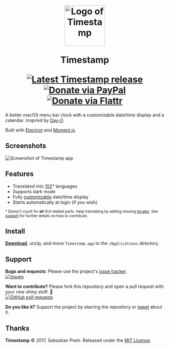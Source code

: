 <h1 align="center">
  <img src="https://mzdr.github.io/timestamp/icon.svg" width="128" alt="Logo of Timestamp">
  <p>Timestamp</p>
  <a href="https://github.com/mzdr/timestamp/releases/latest"><img src="https://img.shields.io/github/release/mzdr/timestamp.svg?maxAge=3600" alt="Latest Timestamp release"></a>
  <a href="https://www.paypal.com/cgi-bin/webscr?cmd=_s-xclick&hosted_button_id=BTED8SARNCBRG"><img src="https://img.shields.io/badge/donate-PayPal-green.svg" alt="Donate via PayPal"></a>
  <a href="https://flattr.com/profile/mzdr"><img src="https://img.shields.io/badge/donate-Flattr-green.svg" alt="Donate via Flattr"></a>
</h1>

A better macOS menu bar clock with a customizable date/time display and a calendar. Inspired by [Day-O].

Built with [Electron] and [Moment.js].

## Screenshots

![Screenshot of Timestamp app](https://mzdr.github.io/timestamp/screenshot.jpg)

## Features

- Translated into [102]* languages
- Supports dark mode
- Fully [customizable] date/time display
- Starts automatically at login (if you wish)


<sub>* Doesn't count for __all__ GUI related parts. Help translating by adding missing [locales]. See [support] for further details on how to contribute.</sub>

## Install

**[Download]**, unzip, and move `Timestamp.app` to the `/Applications` directory.

## Support

**Bugs and requests**: Please use the project's [issue tracker].  
[![Issues](http://img.shields.io/github/issues/mzdr/timestamp.svg)](https://github.com/mzdr/timestamp/issues)

**Want to contribute?** Please fork this repository and open a pull request with your new shiny stuff. 🌟  
[![GitHub pull requests](https://img.shields.io/github/issues-pr/mzdr/timestamp.svg?maxAge=3600)](https://github.com/mzdr/timestamp/pulls)

**Do you like it?** Support the project by starring the repository or [tweet] about it.

## Thanks

**Timestamp** © 2017, Sebastian Prein. Released under the [MIT License].

[Day-O]: http://shauninman.com/archive/2011/10/20/day_o_mac_menu_bar_clock
[Electron]: http://electron.atom.io/
[Moment.js]: http://momentjs.com/
[MIT License]: https://mit-license.org/
[issue tracker]: https://github.com/mzdr/timestamp/issues/new
[tweet]: https://twitter.com/intent/tweet?url=https://github.com/mzdr/timestamp&text=Timestamp,%20a%20better%20macOS%20menu%20bar%20clock%20with%20a%20customizable%20date/time%20display%20and%20a%20calendar.%20%E2%80%94
[102]: http://momentjs.com/#multiple-locale-support
[customizable]: http://momentjs.com/docs/#/displaying/format/
[Download]: https://github.com/mzdr/timestamp/releases/latest
[locales]: https://github.com/mzdr/timestamp/tree/develop/app/locales
[support]: #support
